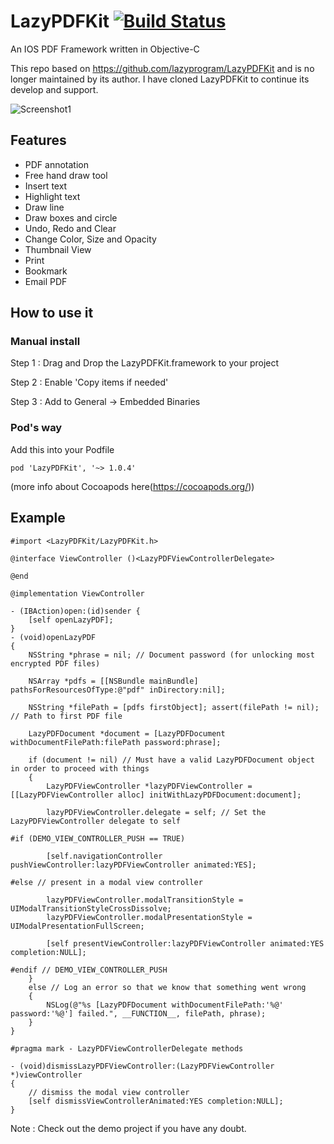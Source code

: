 # LazyPDFKit [![Build Status](https://travis-ci.org/worgock/LazyPDFKit.svg?branch=master)](https://travis-ci.org/worgock/LazyPDFKit)
An IOS PDF Framework written in Objective-C

This repo based on https://github.com/lazyprogram/LazyPDFKit and is  no longer maintained by its author. I have cloned LazyPDFKit to continue its develop and support.

![Screenshot1](https://cdn.rawgit.com/worgock/LazyPDFKit/master/Screenshots/Screenshot1.png)

## Features
* PDF annotation
* Free hand draw tool
* Insert text
* Highlight text
* Draw line
* Draw boxes and circle
* Undo, Redo and Clear
* Change Color, Size and Opacity
* Thumbnail View
* Print
* Bookmark
* Email PDF


## How to use it

### Manual install
Step 1 : Drag and Drop the LazyPDFKit.framework to your project

Step 2 : Enable 'Copy items if needed'

Step 3 : Add to General -> Embedded Binaries

### Pod's way

Add this into your Podfile
```
pod 'LazyPDFKit', '~> 1.0.4'
```

(more info about Cocoapods here(https://cocoapods.org/))

## Example
```objc
#import <LazyPDFKit/LazyPDFKit.h>

@interface ViewController ()<LazyPDFViewControllerDelegate>

@end

@implementation ViewController

- (IBAction)open:(id)sender {
    [self openLazyPDF];
}
- (void)openLazyPDF
{
    NSString *phrase = nil; // Document password (for unlocking most encrypted PDF files)

    NSArray *pdfs = [[NSBundle mainBundle] pathsForResourcesOfType:@"pdf" inDirectory:nil];

    NSString *filePath = [pdfs firstObject]; assert(filePath != nil); // Path to first PDF file

    LazyPDFDocument *document = [LazyPDFDocument withDocumentFilePath:filePath password:phrase];

    if (document != nil) // Must have a valid LazyPDFDocument object in order to proceed with things
    {
        LazyPDFViewController *lazyPDFViewController = [[LazyPDFViewController alloc] initWithLazyPDFDocument:document];

        lazyPDFViewController.delegate = self; // Set the LazyPDFViewController delegate to self

#if (DEMO_VIEW_CONTROLLER_PUSH == TRUE)

        [self.navigationController pushViewController:lazyPDFViewController animated:YES];

#else // present in a modal view controller

        lazyPDFViewController.modalTransitionStyle = UIModalTransitionStyleCrossDissolve;
        lazyPDFViewController.modalPresentationStyle = UIModalPresentationFullScreen;

        [self presentViewController:lazyPDFViewController animated:YES completion:NULL];

#endif // DEMO_VIEW_CONTROLLER_PUSH
    }
    else // Log an error so that we know that something went wrong
    {
        NSLog(@"%s [LazyPDFDocument withDocumentFilePath:'%@' password:'%@'] failed.", __FUNCTION__, filePath, phrase);
    }
}

#pragma mark - LazyPDFViewControllerDelegate methods

- (void)dismissLazyPDFViewController:(LazyPDFViewController *)viewController
{
    // dismiss the modal view controller
    [self dismissViewControllerAnimated:YES completion:NULL];
}
```

Note : Check out the demo project if you have any doubt.
